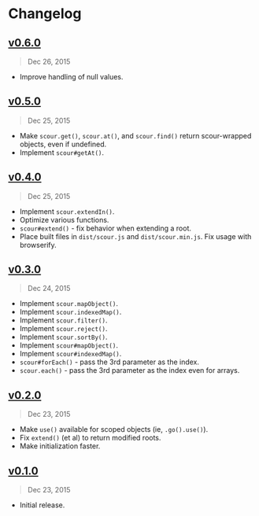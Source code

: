 # Changelog

## [v0.6.0]
> Dec 26, 2015

- Improve handling of null values.

## [v0.5.0]
> Dec 25, 2015

- Make `scour.get()`, `scour.at()`, and `scour.find()` return scour-wrapped objects, even if undefined.
- Implement `scour#getAt()`.

## [v0.4.0]
> Dec 25, 2015

- Implement `scour.extendIn()`.
- Optimize various functions.
- `scour#extend()` - fix behavior when extending a root.
- Place built files in `dist/scour.js` and `dist/scour.min.js`.
 Fix usage with browserify.

## [v0.3.0]
> Dec 24, 2015

- Implement `scour.mapObject()`.
- Implement `scour.indexedMap()`.
- Implement `scour.filter()`.
- Implement `scour.reject()`.
- Implement `scour.sortBy()`.
- Implement `scour#mapObject()`.
- Implement `scour#indexedMap()`.
- `scour#forEach()` - pass the 3rd parameter as the index.
- `scour.each()` - pass the 3rd parameter as the index even for arrays.

## [v0.2.0]
> Dec 23, 2015

- Make `use()` available for scoped objects (ie, `.go().use()`).
- Fix `extend()` (et al) to return modified roots.
- Make initialization faster.

## [v0.1.0]
> Dec 23, 2015

- Initial release.

[v0.1.0]: https://github.com/rstacruz/scour/compare/v0.0.0...v0.1.0
[v0.2.0]: https://github.com/rstacruz/scour/compare/v0.1.0...v0.2.0
[v0.3.0]: https://github.com/rstacruz/scour/compare/v0.2.0...v0.3.0
[v0.4.0]: https://github.com/rstacruz/scour/compare/v0.3.0...v0.4.0
[v0.5.0]: https://github.com/rstacruz/scour/compare/v0.4.0...v0.5.0
[v0.6.0]: https://github.com/rstacruz/scour/compare/v0.5.0...v0.6.0
